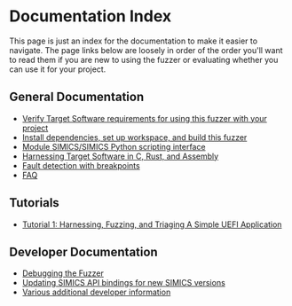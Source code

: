 # Documentation Index

This page is just an index for the documentation to make it easier to navigate. The
page links below are loosely in order of the order you'll want to read them if you are
new to using the fuzzer or evaluating whether you can use it for your project.

## General Documentation

- [Verify Target Software requirements for using this fuzzer with your project](./Requirements.md)
- [Install dependencies, set up workspace, and build this fuzzer](./Setup.md)
- [Module SIMICS/SIMICS Python scripting interface](./ModuleApi.md)
- [Harnessing Target Software in C, Rust, and Assembly](./Harnessing.md)
- [Fault detection with breakpoints](./Breakpoints.md)
- [FAQ](./FAQ.md)

## Tutorials

- [Tutorial 1: Harnessing, Fuzzing, and Triaging A Simple UEFI Application](./UEFISimpleTarget.md)

## Developer Documentation

- [Debugging the Fuzzer](./DebuggingFuzzer.md)
- [Updating SIMICS API bindings for new SIMICS versions](./UpdateBindings.md)
- [Various additional developer information](./DevGuide.md)